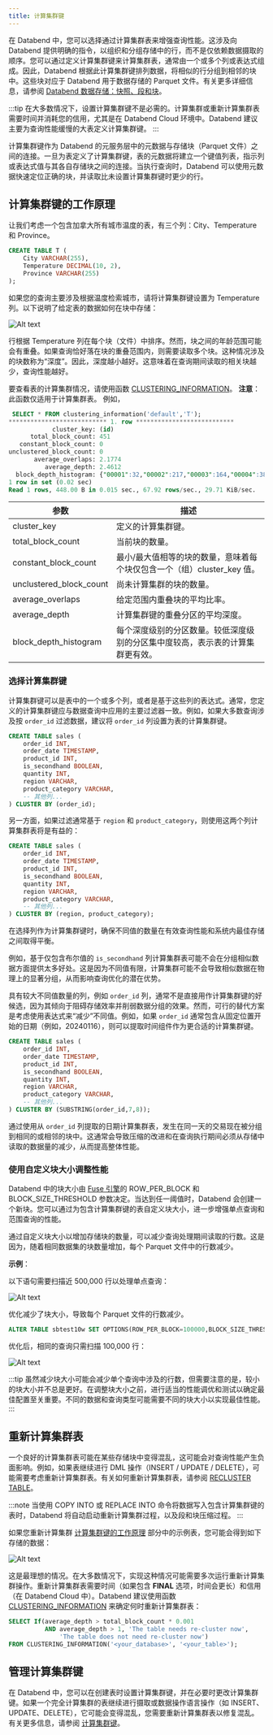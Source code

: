 ```yaml
---
title: 计算集群键
---
```


在 Databend 中，您可以选择通过计算集群表来增强查询性能。这涉及向 Databend 提供明确的指令，以组织和分组存储中的行，而不是仅依赖数据摄取的顺序。您可以通过定义计算集群键来计算集群表，通常由一个或多个列或表达式组成。因此，Databend 根据此计算集群键排列数据，将相似的行分组到相邻的块中。这些块对应于 Databend 用于数据存储的 Parquet 文件。有关更多详细信息，请参阅 [Databend 数据存储：快照、段和块](/sql/sql-commands/ddl/table/optimize-table#databend-数据存储-快照-段和块)。

:::tip
在大多数情况下，设置计算集群键不是必需的。计算集群或重新计算集群表需要时间并消耗您的信用，尤其是在 Databend Cloud 环境中。Databend 建议主要为查询性能缓慢的大表定义计算集群键。
:::

计算集群键作为 Databend 的元服务层中的元数据与存储块（Parquet 文件）之间的连接。一旦为表定义了计算集群键，表的元数据将建立一个键值列表，指示列或表达式值与其各自存储块之间的连接。当执行查询时，Databend 可以使用元数据快速定位正确的块，并读取比未设置计算集群键时更少的行。

## 计算集群键的工作原理

让我们考虑一个包含加拿大所有城市温度的表，有三个列：City、Temperature 和 Province。

```sql
CREATE TABLE T (
    City VARCHAR(255),
    Temperature DECIMAL(10, 2),
    Province VARCHAR(255)
);
```

如果您的查询主要涉及根据温度检索城市，请将计算集群键设置为 Temperature 列。以下说明了给定表的数据如何在块中存储：

![Alt text](/img/sql/clustered.png)

行根据 Temperature 列在每个块（文件）中排序。然而，块之间的年龄范围可能会有重叠。如果查询恰好落在块的重叠范围内，则需要读取多个块。这种情况涉及的块数称为“深度”。因此，深度越小越好。这意味着在查询期间读取的相关块越少，查询性能越好。

要查看表的计算集群情况，请使用函数 [CLUSTERING_INFORMATION](/sql/sql-functions/system-functions/clustering_information)。
**注意**：此函数仅适用于计算集群表。
例如，

```sql
 SELECT * FROM clustering_information('default','T');
*************************** 1. row ***************************
            cluster_key: (id)
      total_block_count: 451
   constant_block_count: 0
unclustered_block_count: 0
       average_overlaps: 2.1774
          average_depth: 2.4612
  block_depth_histogram: {"00001":32,"00002":217,"00003":164,"00004":38}
1 row in set (0.02 sec)
Read 1 rows, 448.00 B in 0.015 sec., 67.92 rows/sec., 29.71 KiB/sec.
```

| 参数                    | 描述                                                                                                                                    |
| ----------------------- | --------------------------------------------------------------------------------------------------------------------------------------- |
| cluster_key             | 定义的计算集群键。                                                                                                                      |
| total_block_count       | 当前块的数量。                                                                                                                          |
| constant_block_count    | 最小/最大值相等的块的数量，意味着每个块仅包含一个（组）cluster_key 值。                                                                 |
| unclustered_block_count | 尚未计算集群的块的数量。                                                                                                                |
| average_overlaps        | 给定范围内重叠块的平均比率。                                                                                                            |
| average_depth           | 计算集群键的重叠分区的平均深度。                                                                                                        |
| block_depth_histogram   | 每个深度级别的分区数量。较低深度级别的分区集中度较高，表示表的计算集群更有效。                                                        |

### 选择计算集群键

计算集群键可以是表中的一个或多个列，或者是基于这些列的表达式。通常，您定义的计算集群键应与数据查询中应用的主要过滤器一致。例如，如果大多数查询涉及按 `order_id` 过滤数据，建议将 `order_id` 列设置为表的计算集群键。

```sql
CREATE TABLE sales (
    order_id INT,
    order_date TIMESTAMP,
    product_id INT,
    is_secondhand BOOLEAN,
    quantity INT,
    region VARCHAR,
    product_category VARCHAR,
    -- 其他列...
) CLUSTER BY (order_id);
```

另一方面，如果过滤通常基于 `region` 和 `product_category`，则使用这两个列计算集群表将是有益的：

```sql
CREATE TABLE sales (
    order_id INT,
    order_date TIMESTAMP,
    product_id INT,
    is_secondhand BOOLEAN,
    quantity INT,
    region VARCHAR,
    product_category VARCHAR,
    -- 其他列...
) CLUSTER BY (region, product_category);
```

在选择列作为计算集群键时，确保不同值的数量在有效查询性能和系统内最佳存储之间取得平衡。

例如，基于仅包含布尔值的 `is_secondhand` 列计算集群表可能不会在分组相似数据方面提供太多好处。这是因为不同值有限，计算集群可能不会导致相似数据在物理上的显著分组，从而影响查询优化的潜在优势。

具有较大不同值数量的列，例如 `order_id` 列，通常不是直接用作计算集群键的好候选，因为其倾向于阻碍存储效率并削弱数据分组的效果。然而，可行的替代方案是考虑使用表达式来“减少”不同值。例如，如果 `order_id` 通常包含从固定位置开始的日期（例如，20240116），则可以提取时间组件作为更合适的计算集群键。

```sql
CREATE TABLE sales (
    order_id INT,
    order_date TIMESTAMP,
    product_id INT,
    is_secondhand BOOLEAN,
    quantity INT,
    region VARCHAR,
    product_category VARCHAR,
    -- 其他列...
) CLUSTER BY (SUBSTRING(order_id,7,8));
```

通过使用从 `order_id` 列提取的日期计算集群表，发生在同一天的交易现在被分组到相同的或相邻的块中。这通常会导致压缩的改进和在查询执行期间必须从存储中读取的数据量的减少，从而提高整体性能。

### 使用自定义块大小调整性能

Databend 中的块大小由 [Fuse 引擎](/sql/sql-reference/table-engines/fuse)的 ROW_PER_BLOCK 和 BLOCK_SIZE_THRESHOLD 参数决定。当达到任一阈值时，Databend 会创建一个新块。您可以通过为包含计算集群键的表自定义块大小，进一步增强单点查询和范围查询的性能。

通过自定义块大小以增加存储块的数量，可以减少查询处理期间读取的行数。这是因为，随着相同数据集的块数量增加，每个 Parquet 文件中的行数减少。

**示例**：

以下语句需要扫描近 500,000 行以处理单点查询：

![Alt text](/img/sql/block-size-before.png)

优化减少了块大小，导致每个 Parquet 文件的行数减少。

```sql
ALTER TABLE sbtest10w SET OPTIONS(ROW_PER_BLOCK=100000,BLOCK_SIZE_THRESHOLD=52428800);
```

优化后，相同的查询只需扫描 100,000 行：

![Alt text](/img/sql/block-size-after.png)

:::tip
虽然减少块大小可能会减少单个查询中涉及的行数，但需要注意的是，较小的块大小并不总是更好。在调整块大小之前，进行适当的性能调优和测试以确定最佳配置至关重要。不同的数据和查询类型可能需要不同的块大小以实现最佳性能。
:::

## 重新计算集群表

一个良好的计算集群表可能在某些存储块中变得混乱，这可能会对查询性能产生负面影响。例如，如果表继续进行 DML 操作（INSERT / UPDATE / DELETE），可能需要考虑重新计算集群表。有关如何重新计算集群表，请参阅 [RECLUSTER TABLE](/sql/sql-commands/ddl/clusterkey/dml-recluster-table)。

:::note
当使用 COPY INTO 或 REPLACE INTO 命令将数据写入包含计算集群键的表时，Databend 将自动启动重新计算集群过程，以及段和块压缩过程。
:::

如果您重新计算集群 [计算集群键的工作原理](#计算集群键的工作原理) 部分中的示例表，您可能会得到如下存储的数据：

![Alt text](/img/sql/well-clustered.png)

这是最理想的情况。在大多数情况下，实现这种情况可能需要多次运行重新计算集群操作。重新计算集群表需要时间（如果包含 **FINAL** 选项，时间会更长）和信用（在 Databend Cloud 中）。Databend 建议使用函数 [CLUSTERING_INFORMATION](/sql/sql-functions/system-functions/clustering_information) 来确定何时重新计算集群表：

```sql
SELECT If(average_depth > total_block_count * 0.001
          AND average_depth > 1, 'The table needs re-cluster now',
              'The table does not need re-cluster now')
FROM CLUSTERING_INFORMATION('<your_database>', '<your_table>');
```

## 管理计算集群键

在 Databend 中，您可以在创建表时设置计算集群键，并在必要时更改计算集群键。如果一个完全计算集群的表继续进行摄取或数据操作语言操作（如 INSERT、UPDATE、DELETE），它可能会变得混乱，您需要重新计算集群表以修复混乱。有关更多信息，请参阅 [计算集群键](/sql/sql-commands/ddl/clusterkey/)。